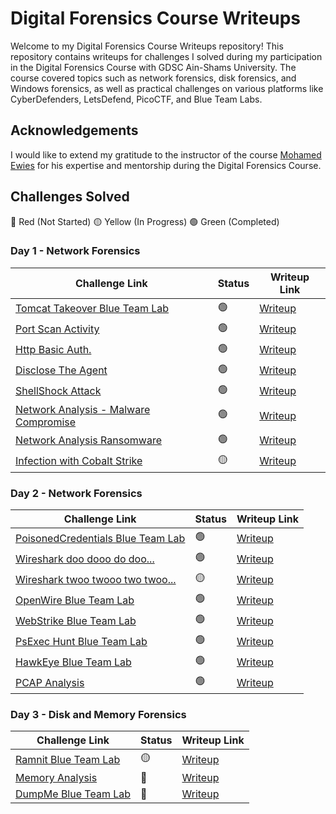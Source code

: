# Digital Forensics Course Writeups

Welcome to my Digital Forensics Course Writeups repository! This repository contains writeups for challenges I solved during my participation in the Digital Forensics Course with GDSC Ain-Shams University. The course covered topics such as network forensics, disk forensics, and Windows forensics, as well as practical challenges on various platforms like CyberDefenders, LetsDefend, PicoCTF, and Blue Team Labs.

## Acknowledgements

I would like to extend my gratitude to the instructor of the course [Mohamed Ewies](https://www.linkedin.com/in/mohamed-ewies-59b89a212/) for his expertise and mentorship during the Digital Forensics Course.

## Challenges Solved
:red_circle: Red (Not Started)  :yellow_circle: Yellow (In Progress)  :green_circle: Green (Completed)


### Day 1 - Network Forensics

| Challenge Link | Status | Writeup Link |
|----------------|--------|--------------|
| [Tomcat Takeover Blue Team Lab](https://cyberdefenders.org/blueteam-ctf-challenges/tomcat-takeover/) | :green_circle: |[Writeup](https://skillful-fenugreek-e58.notion.site/Tomcat-Takeover-Blue-Team-Lab-35a36180e2704a5bb8b14dd3d4a09a1d?pvs=4) |
| [Port Scan Activity](https://app.letsdefend.io/challenge/port-scan-activity) | :green_circle: | [Writeup](https://skillful-fenugreek-e58.notion.site/Port-Scan-Activity-34ebbfe21a2547b0ab1d1d7c9ef460c9?pvs=4) |
| [Http Basic Auth.](https://app.letsdefend.io/challenge/http-basic-auth) | :green_circle: | [Writeup](https://skillful-fenugreek-e58.notion.site/Http-Basic-Auth-cdbacf2bf8cf420693c3484b4362b690?pvs=4) |
| [Disclose The Agent](https://app.letsdefend.io/challenge/disclose-the-agent) | :green_circle: | [Writeup](https://skillful-fenugreek-e58.notion.site/Disclose-The-Agent-f310dbce2e6043938100d9811caeeffe?pvs=4) |
| [ShellShock Attack](https://app.letsdefend.io/challenge/shellshock-attack) | :green_circle: | [Writeup](https://skillful-fenugreek-e58.notion.site/Shellshock-Attack-604f823a0b6348698b2b5c2242bc6852?pvs=4) |
| [Network Analysis - Malware Compromise](https://blueteamlabs.online/home/challenge/network-analysis-malware-compromise-e882f32908) | :green_circle: | [Writeup](https://skillful-fenugreek-e58.notion.site/Network-Analysis-Malware-Compromise-ee42b7b95d8f4f688b60e48a1fc691fa?pvs=4) |
| [Network Analysis Ransomware](https://blueteamlabs.online/home/challenge/network-analysis-ransomware-3dd520c7ec) | :green_circle: | [Writeup](https://skillful-fenugreek-e58.notion.site/Network-Analysis-Ransomware-2cd16b4643a64679958260da1c820b48?pvs=4) |
| [Infection with Cobalt Strike](https://app.letsdefend.io/challenge/infection-cobalt-strike) | :yellow_circle: | [Writeup]() |


### Day 2 - Network Forensics

| Challenge Link | Status | Writeup Link |
|----------------|--------|--------------|
| [PoisonedCredentials Blue Team Lab](https://cyberdefenders.org/blueteam-ctf-challenges/poisonedcredentials/) | :green_circle: | [Writeup](https://skillful-fenugreek-e58.notion.site/PoisonedCredentials-Blue-Team-Lab-bae12e0b6e5e4ca3ac2aeb49c0880582?pvs=4) |
| [Wireshark doo dooo do doo...](https://play.picoctf.org/practice/challenge/115?page=1&search=shark) | :green_circle: |[Writeup](https://skillful-fenugreek-e58.notion.site/Wireshark-doo-dooo-do-doo-99cc10ece3d340609d28e119f5f616f2?pvs=4) |
| [Wireshark twoo twooo two twoo...](https://play.picoctf.org/practice/challenge/110?page=1&search=shark) | :yellow_circle: |[Writeup]() |
| [OpenWire Blue Team Lab](https://cyberdefenders.org/blueteam-ctf-challenges/openwire/) | :green_circle: | [Writeup](https://skillful-fenugreek-e58.notion.site/OpenWire-Blue-Team-Lab-6357cf28c0c54c8881b46335e8935dc8?pvs=4) |
| [WebStrike Blue Team Lab](https://cyberdefenders.org/blueteam-ctf-challenges/webstrike/) | :green_circle: | [Writeup](https://skillful-fenugreek-e58.notion.site/WebStrike-Blue-Team-Lab-cfe4e1d639a8458daf6dffac0735996e?pvs=4) |
| [PsExec Hunt Blue Team Lab](https://cyberdefenders.org/blueteam-ctf-challenges/psexec-hunt/) | :green_circle: | [Writeup](https://skillful-fenugreek-e58.notion.site/PsExec-Hunt-Blue-Team-Lab-dc42492025574abb8ab2f7817f77e348?pvs=4) |
| [HawkEye Blue Team Lab](https://cyberdefenders.org/blueteam-ctf-challenges/hawkeye/) | :green_circle: | [Writeup](https://skillful-fenugreek-e58.notion.site/HawkEye-Blue-Team-Lab-6b7f3ef0bb594ed981bd17b7d5c359d3?pvs=4) |
| [PCAP Analysis](https://app.letsdefend.io/challenge/pcap-analysis) | :green_circle: | [Writeup](https://skillful-fenugreek-e58.notion.site/PCAP-Analysis-e227475c0fbd4343a421cdca83d2c533?pvs=4) |

### Day 3 - Disk and Memory Forensics

| Challenge Link | Status | Writeup Link |
|----------------|--------|--------------|
| [Ramnit Blue Team Lab](https://cyberdefenders.org/blueteam-ctf-challenges/ramnit/) | :yellow_circle: | [Writeup]() |
| [Memory Analysis](https://app.letsdefend.io/challenge/memory-analysis) | :red_circle: | [Writeup]() |
| [DumpMe Blue Team Lab](https://cyberdefenders.org/blueteam-ctf-challenges/dumpme/) | :red_circle: | [Writeup]() |